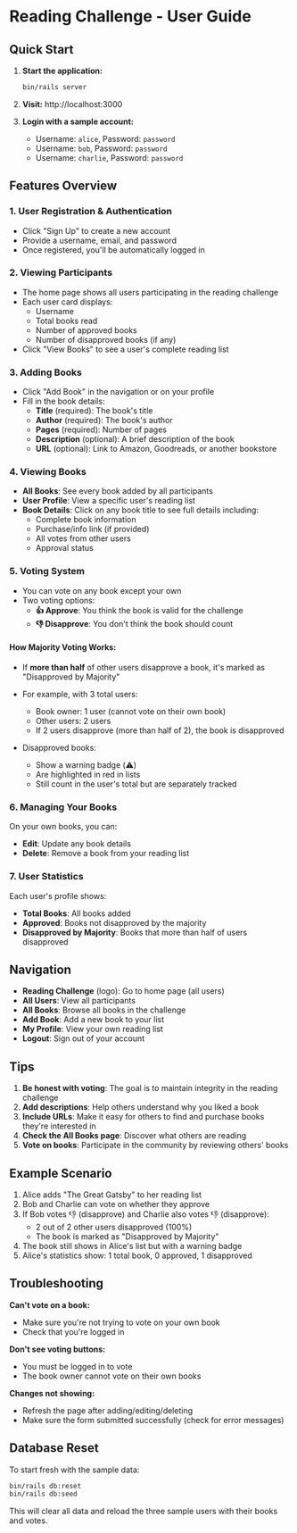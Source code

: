 # Reading Challenge - User Guide

## Quick Start

1. **Start the application:**
   ```bash
   bin/rails server
   ```

2. **Visit:** http://localhost:3000

3. **Login with a sample account:**
   - Username: `alice`, Password: `password`
   - Username: `bob`, Password: `password`  
   - Username: `charlie`, Password: `password`

## Features Overview

### 1. User Registration & Authentication
- Click "Sign Up" to create a new account
- Provide a username, email, and password
- Once registered, you'll be automatically logged in

### 2. Viewing Participants
- The home page shows all users participating in the reading challenge
- Each user card displays:
  - Username
  - Total books read
  - Number of approved books
  - Number of disapproved books (if any)
- Click "View Books" to see a user's complete reading list

### 3. Adding Books
- Click "Add Book" in the navigation or on your profile
- Fill in the book details:
  - **Title** (required): The book's title
  - **Author** (required): The book's author
  - **Pages** (required): Number of pages
  - **Description** (optional): A brief description of the book
  - **URL** (optional): Link to Amazon, Goodreads, or another bookstore

### 4. Viewing Books
- **All Books**: See every book added by all participants
- **User Profile**: View a specific user's reading list
- **Book Details**: Click on any book title to see full details including:
  - Complete book information
  - Purchase/info link (if provided)
  - All votes from other users
  - Approval status

### 5. Voting System
- You can vote on any book except your own
- Two voting options:
  - **👍 Approve**: You think the book is valid for the challenge
  - **👎 Disapprove**: You don't think the book should count

#### How Majority Voting Works:
- If **more than half** of other users disapprove a book, it's marked as "Disapproved by Majority"
- For example, with 3 total users:
  - Book owner: 1 user (cannot vote on their own book)
  - Other users: 2 users
  - If 2 users disapprove (more than half of 2), the book is disapproved

- Disapproved books:
  - Show a warning badge (⚠️)
  - Are highlighted in red in lists
  - Still count in the user's total but are separately tracked

### 6. Managing Your Books
On your own books, you can:
- **Edit**: Update any book details
- **Delete**: Remove a book from your reading list

### 7. User Statistics
Each user's profile shows:
- **Total Books**: All books added
- **Approved**: Books not disapproved by the majority
- **Disapproved by Majority**: Books that more than half of users disapproved

## Navigation

- **Reading Challenge** (logo): Go to home page (all users)
- **All Users**: View all participants
- **All Books**: Browse all books in the challenge
- **Add Book**: Add a new book to your list
- **My Profile**: View your own reading list
- **Logout**: Sign out of your account

## Tips

1. **Be honest with voting**: The goal is to maintain integrity in the reading challenge
2. **Add descriptions**: Help others understand why you liked a book
3. **Include URLs**: Make it easy for others to find and purchase books they're interested in
4. **Check the All Books page**: Discover what others are reading
5. **Vote on books**: Participate in the community by reviewing others' books

## Example Scenario

1. Alice adds "The Great Gatsby" to her reading list
2. Bob and Charlie can vote on whether they approve
3. If Bob votes 👎 (disapprove) and Charlie also votes 👎 (disapprove):
   - 2 out of 2 other users disapproved (100%)
   - The book is marked as "Disapproved by Majority"
4. The book still shows in Alice's list but with a warning badge
5. Alice's statistics show: 1 total book, 0 approved, 1 disapproved

## Troubleshooting

**Can't vote on a book:**
- Make sure you're not trying to vote on your own book
- Check that you're logged in

**Don't see voting buttons:**
- You must be logged in to vote
- The book owner cannot vote on their own books

**Changes not showing:**
- Refresh the page after adding/editing/deleting
- Make sure the form submitted successfully (check for error messages)

## Database Reset

To start fresh with the sample data:
```bash
bin/rails db:reset
bin/rails db:seed
```

This will clear all data and reload the three sample users with their books and votes.

